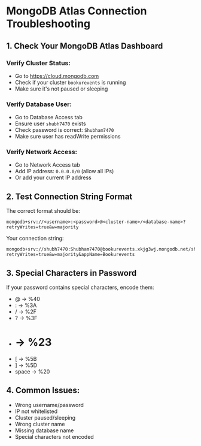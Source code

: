 # MongoDB Atlas Connection Troubleshooting

## 1. Check Your MongoDB Atlas Dashboard

### Verify Cluster Status:
- Go to https://cloud.mongodb.com
- Check if your cluster `bookurevents` is running
- Make sure it's not paused or sleeping

### Verify Database User:
- Go to Database Access tab
- Ensure user `shubh7470` exists
- Check password is correct: `Shubham7470`
- Make sure user has readWrite permissions

### Verify Network Access:
- Go to Network Access tab  
- Add IP address: `0.0.0.0/0` (allow all IPs)
- Or add your current IP address

## 2. Test Connection String Format

The correct format should be:
```
mongodb+srv://<username>:<password>@<cluster-name>/<database-name>?retryWrites=true&w=majority
```

Your connection string:
```
mongodb+srv://shubh7470:Shubham7470@bookurevents.xkjg3wj.mongodb.net/shubhkart?retryWrites=true&w=majority&appName=Bookurevents
```

## 3. Special Characters in Password

If your password contains special characters, encode them:
- @ → %40
- : → %3A  
- / → %2F
- ? → %3F
- # → %23
- [ → %5B
- ] → %5D
- space → %20

## 4. Common Issues:
- Wrong username/password
- IP not whitelisted
- Cluster paused/sleeping
- Wrong cluster name
- Missing database name
- Special characters not encoded